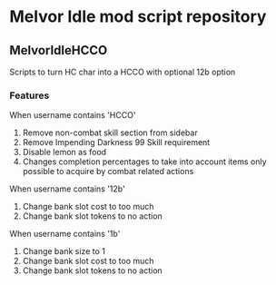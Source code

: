# Melvor Idle mod script repository

## MelvorIdleHCCO
Scripts to turn HC char into a HCCO with optional 12b option

### Features

When username contains 'HCCO'
1. Remove non-combat skill section from sidebar
1. Remove Impending Darkness 99 Skill requirement
1. Disable lemon as food
1. Changes completion percentages to take into account items only possible to acquire by combat related actions

When username contains '12b'
1. Change bank slot cost to too much
1. Change bank slot tokens to no action

When username contains '1b'
1. Change bank size to 1
1. Change bank slot cost to too much
1. Change bank slot tokens to no action
